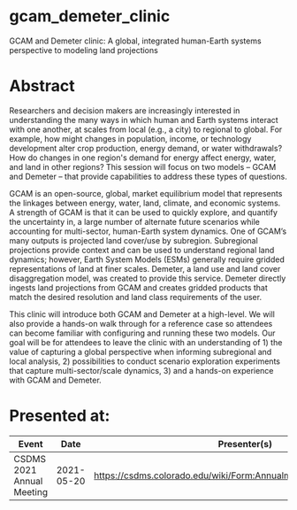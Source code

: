 # gcam_demeter_clinic
GCAM and Demeter clinic: A global, integrated human-Earth systems perspective to modeling land projections

# Abstract
Researchers and decision makers are increasingly interested in understanding the many ways in which human and Earth systems interact with one another, at scales from local (e.g., a city) to regional to global. For example, how might changes in population, income, or technology development alter crop production, energy demand, or water withdrawals? How do changes in one region's demand for energy affect energy, water, and land in other regions? This session will focus on two models – GCAM and Demeter – that provide capabilities to address these types of questions.

GCAM is an open-source, global, market equilibrium model that represents the linkages between energy, water, land, climate, and economic systems. A strength of GCAM is that it can be used to quickly explore, and quantify the uncertainty in, a large number of alternate future scenarios while accounting for multi-sector, human-Earth system dynamics. One of GCAM’s many outputs is projected land cover/use by subregion. Subregional projections provide context and can be used to understand regional land dynamics; however, Earth System Models (ESMs) generally require gridded representations of land at finer scales. Demeter, a land use and land cover disaggregation model, was created to provide this service. Demeter directly ingests land projections from GCAM and creates gridded products that match the desired resolution and land class requirements of the user.

This clinic will introduce both GCAM and Demeter at a high-level. We will also provide a hands-on walk through for a reference case so attendees can become familiar with configuring and running these two models. Our goal will be for attendees to leave the clinic with an understanding of 1) the value of capturing a global perspective when informing subregional and local analysis, 2) possibilities to conduct scenario exploration experiments that capture multi-sector/scale dynamics, 3) and a hands-on experience with GCAM and Demeter.

# Presented at:
| Event | Date | Presenter(s) | Link | Version |
| --- | --- | --- | --- | --- |
| CSDMS 2021 Annual Meeting | 2021-05-20 | https://csdms.colorado.edu/wiki/Form:Annualmeeting2021#Introduction | TBD |
